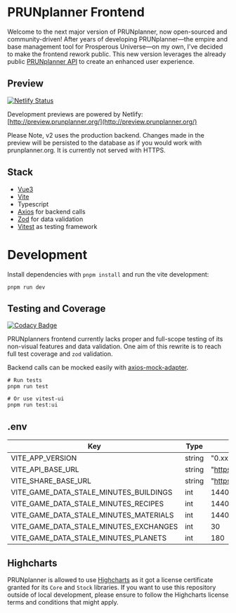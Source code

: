 # PRUNplanner Frontend

Welcome to the next major version of PRUNplanner, now open-sourced and community-driven! After years of developing PRUNplanner—the empire and base management tool for Prosperous Universe—on my own, I've decided to make the frontend rework public. This new version leverages the already public [PRUNplanner API](https://api.prunplanner.org/docs) to create an enhanced user experience.

## Preview

[![Netlify Status](https://api.netlify.com/api/v1/badges/1a2b21d7-e057-4d2c-8533-425bdb5f2429/deploy-status)](http://preview.prunplanner.org/)

Development previews are powered by Netlify: [http://preview.prunplanner.org/](http://preview.prunplanner.org/)

Please Note, v2 uses the production backend. Changes made in the preview will be persisted to the database as if you would work with prunplanner.org. It is currently not served with HTTPS.

## Stack

- [Vue3](https://vuejs.org/)
- [Vite](https://vite.dev/)
- Typescript
- [Axios](https://axios-http.com/) for backend calls
- [Zod](https://zod.dev/) for data validation
- [Vitest](https://vitest.dev/) as testing framework

# Development

Install dependencies with `pnpm install` and run the vite development:

```shell
pnpm run dev
```

## Testing and Coverage

[![Codacy Badge](https://app.codacy.com/project/badge/Coverage/23225951d9584a80b51256487975453b)](https://app.codacy.com/gh/PRUNplanner/frontend/dashboard?utm_source=gh&utm_medium=referral&utm_content=&utm_campaign=Badge_coverage)

PRUNplanners frontend currently lacks proper and full-scope testing of its non-visual features and data validation. One aim of this rewrite is to reach full test coverage and `zod` validation.

Backend calls can be mocked easily with [axios-mock-adapter](https://github.com/ctimmerm/axios-mock-adapter).

```shell
# Run tests
pnpm run test

# Or use vitest-ui
pnpm run test:ui
```

## .env

| Key                               | Type   | Default Value                    |
| --------------------------------- | ------ | -------------------------------- |
| VITE_APP_VERSION                  | string | "0.xx"                           |
| VITE_API_BASE_URL                 | string | "https://api.prunplanner.org"    |
| VITE_SHARE_BASE_URL               | string | "https://prunplanner.org/shared" |
| VITE_GAME_DATA_STALE_MINUTES_BUILDINGS | int    | 1440                             |
| VITE_GAME_DATA_STALE_MINUTES_RECIPES   | int    | 1440                             |
| VITE_GAME_DATA_STALE_MINUTES_MATERIALS | int    | 1440                             |
| VITE_GAME_DATA_STALE_MINUTES_EXCHANGES | int    | 30                               |
| VITE_GAME_DATA_STALE_MINUTES_PLANETS   | int    | 180                              |


## Highcharts

PRUNplanner is allowed to use [Highcharts](https://www.highcharts.com/) as it got a license certificate granted for its `Core` and `Stock` libraries. If you want to use this repository outside of local development, please ensure to follow the Highcharts license terms and conditions that might apply.
